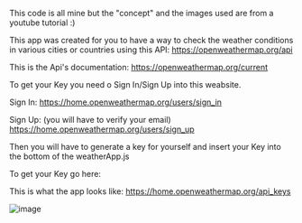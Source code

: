 This code is all mine but the "concept" and the images used are from a youtube tutorial :)

This app was created for you to have a way to check the weather conditions in various cities or countries using this API:
https://openweathermap.org/api

This is the Api's documentation:
https://openweathermap.org/current


To get your Key you need o Sign In/Sign Up into this weabsite.

Sign In:
https://home.openweathermap.org/users/sign_in

Sign Up:
(you will have to verify your email)
https://home.openweathermap.org/users/sign_up


Then you will have to generate a key for yourself and insert your Key into the bottom of the weatherApp.js

To get your Key go here:

This is what the app looks like:
https://home.openweathermap.org/api_keys



![image](https://github.com/MikeRosends/weatherApp/assets/140163593/915d7bac-39bc-4091-bf29-5ae0ece5fa25)
